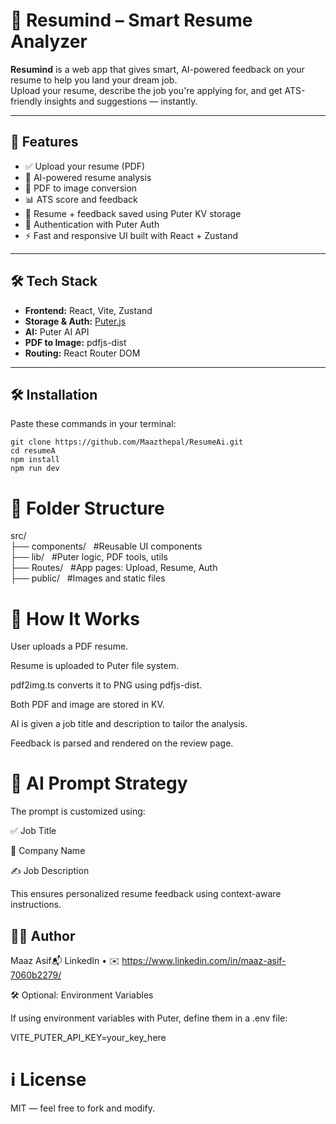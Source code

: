 # 📄 Resumind – Smart Resume Analyzer

**Resumind** is a web app that gives smart, AI-powered feedback on your resume to help you land your dream job.  
Upload your resume, describe the job you're applying for, and get ATS-friendly insights and suggestions — instantly.

---

## 🚀 Features

- ✅ Upload your resume (PDF)
- 🧠 AI-powered resume analysis
- 📸 PDF to image conversion
- 📊 ATS score and feedback
- 💾 Resume + feedback saved using Puter KV storage
- 🔐 Authentication with Puter Auth
- ⚡ Fast and responsive UI built with React + Zustand

---

## 🛠️ Tech Stack

- **Frontend:** React, Vite, Zustand  
- **Storage & Auth:** [Puter.js](https://puter.com)  
- **AI:** Puter AI API  
- **PDF to Image:** pdfjs-dist  
- **Routing:** React Router DOM  

---

## 🛠️ Installation

Paste these commands in your terminal:


```git clone https://github.com/Maazthepal/ResumeAi.git``` <br>
```cd resumeA``` <br>
```npm install```<br>
```npm run dev```<br>

# 📁 Folder Structure

src/ <br>
├── components/   &nbsp;     #Reusable UI components <br>
├── lib/          &nbsp;     #Puter logic, PDF tools, utils <br>
├── Routes/       &nbsp;     #App pages: Upload, Resume, Auth <br>
├── public/       &nbsp;     #Images and static files <br>

# 🧪 How It Works

User uploads a PDF resume.

Resume is uploaded to Puter file system.

pdf2img.ts converts it to PNG using pdfjs-dist.

Both PDF and image are stored in KV.

AI is given a job title and description to tailor the analysis.

Feedback is parsed and rendered on the review page.

# 🧠 AI Prompt Strategy

The prompt is customized using:

✅ Job Title

🏢 Company Name

✍️ Job Description

This ensures personalized resume feedback using context-aware instructions.

## 🙋‍♂️ Author

Maaz Asif📬 LinkedIn • ✉️ https://www.linkedin.com/in/maaz-asif-7060b2279/

🛠️ Optional: Environment Variables

If using environment variables with Puter, define them in a .env file:

VITE_PUTER_API_KEY=your_key_here

# ℹ️ License

MIT — feel free to fork and modify.